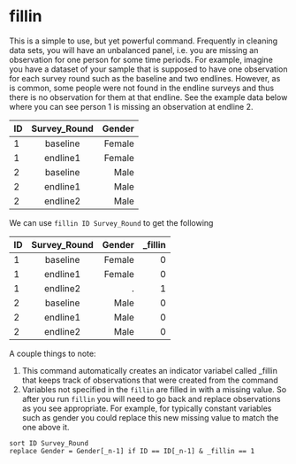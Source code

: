 # fillin

This is a simple to use, but yet powerful command. Frequently in cleaning data sets, you will have an unbalanced panel, i.e. you are missing an observation for one person for some time periods. For example, imagine you have a dataset of your sample that is supposed to have one observation for each survey round such as the baseline and two endlines. However, as is common, some people were not found in the endline surveys and thus there is no observation for them at that endline. See the example data below where you can see person 1 is missing an observation at endline 2. 

| ID          | Survey_Round | Gender     |
| :---        |    :----:   |          ---: |
| 1      | baseline      | Female  |
| 1   	| endline1        | Female      |
| 2      | baseline       | Male   |
| 2   	| endline1        | Male     |
| 2   	| endline2       | Male      |

We can use `fillin ID Survey_Round` to get the following

| ID          | Survey_Round | Gender      | \_fillin 	|
| :---        |    :----:    |        ---: | 	    ---:|
| 1           | baseline     | Female  	   | 0		|
| 1   	      | endline1     | Female      |0 		|
| 1   	      | endline2     | .  	   |1 		|
| 2           | baseline     | Male   	   |0		|
| 2   	      | endline1     | Male        |0		|
| 2           | endline2     | Male        |0		|

A couple things to note:
  1. This command automatically creates an indicator variabel called \_fillin that keeps track of observations that were created from the command
  2. Variables not specified in the `fillin` are filled in with a missing value. So after you run `fillin` you will need to go back and replace observations as you see appropriate. For example, for typically constant variables such as gender you could replace this new missing value to match the one above it. 
  
  ```
  sort ID Survey_Round
  replace Gender = Gender[_n-1] if ID == ID[_n-1] & _fillin == 1 
  ```

